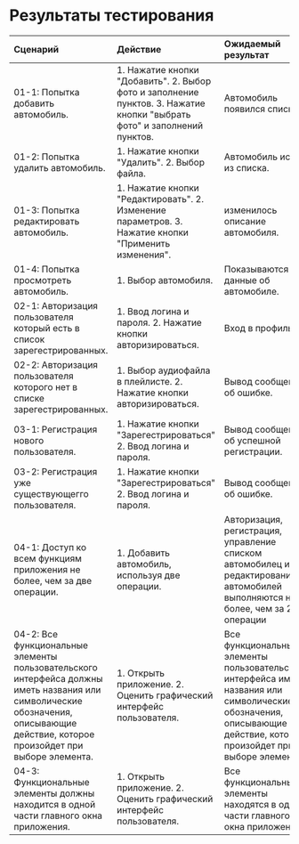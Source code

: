# Результаты тестирования

|Сценарий|Действие|Ожидаемый результат|Фактический результат|Оценка|
|:---|:---|:---|:---|:---|
|01-1: Попытка добавить автомобиль.|1. Нажатие кнопки "Добавить". 2. Выбор фото и заполнение пунктов. 3. Нажатие кнопки "выбрать фото" и заполнений пунктов.|Автомобиль появился списке.|Автомобиль появился в списке.|Тест пройден|
|01-2: Попытка удалить автомобиль.|1. Нажатие кнопки "Удалить". 2. Выбор файла. |Автомобиль исчез из списка.|Автомобиль исчез из списка.|Тест пройден|
|01-3: Попытка редактировать автомобиль.|1. Нажатие кнопки "Редактировать". 2. Изменение параметров. 3. Нажатие кнопки "Применить изменения".|изменилось описание автомобиля.|Изменилось описание автомобиля.| Тест пройден|
|01-4: Попытка просмотреть автомобиль.|1. Выбор автомобиля.|Показываются данные об автомобиле.|Показываются данные об автомобиле.| Тест пройден|
|02-1: Авторизация пользователя который есть в список зарегестрированных.|1. Ввод логина и пароля. 2. Нажатие кнопки авторизироваться.|Вход в профиль.|Вход в профиль.| Тест пройден|
|02-2: Авторизация пользователя которого нет в списке зарегестрированных.|1. Выбор аудиофайла в плейлисте. 2. Нажатие кнопки авторизироваться.|Вывод сообщения об ошибке.|Вывод сообщения об ошибке.| Тест пройден|
|03-1: Регистрация нового пользователя.|1. Нажатие кнопки "Зарегестрироваться" 2. Ввод логина и пароля.|Вывод сообщения об успешной регистрации.|Вывод сообщения об успешной регистрации.| Тест пройден|
|03-2: Регистрация уже существующегго пользователя.|1. Нажатие кнопки "Зарегестрироваться" 2. Ввод логина и пароля.|Вывод сообщения об ошибке.|Вывод сообщения об ошибке.| Тест пройден|
|04-1: Доступ ко всем функциям приложения не более, чем за две операции.|1. Добавить автомобиль, используя две операции.|Авторизация, регистрация, управление списком автомобилец и редактирование автомобилей выполняются не более, чем за 2 операции|Авторизация, регистрация, управление списком автомобилец и редактирование автомобилей выполняются не более, чем за 2 операции| Тест пройден|
|04-2: Все функциональные элементы пользовательского интерфейса должны иметь названия или символические обозначения, описывающие действие, которое произойдет при выборе элемента.|1. Открыть приложение. 2. Оценить графический интерфейс пользователя.|Все функциональные элементы пользовательского интерфейса имеют названия или символические обозначения, описывающие действие, которое произойдет при выборе элемента.|Все функциональные элементы пользовательского интерфейса имеют названия или символические обозначения, описывающие действие, которое произойдет при выборе элемента.| Тест пройден|
|04-3: Функциональные элементы должны находится в одной части главного окна приложения.|1. Открыть приложение. 2. Оценить графический интерфейс пользователя.|Все функциональные элементы находятся в одной части главного окна приложения.|Все функциональные элементы находятся в одной части главного окна приложения.| Тест пройден|
